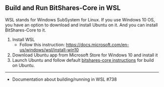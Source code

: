 ## Build and Run BitShares-Core in WSL

WSL stands for Windows SubSystem for Linux. If you use Windows 10 OS, you have an option to download and install Ubuntu on it. And you can install BitShares-Core to it.

1. Install WSL 
   - Follow this instruction: https://docs.microsoft.com/en-us/windows/wsl/install-win10
2. Download Ubuntu app from Microsoft Store for Windows 10 and install it
3. Launch Ubuntu and follow default [bitshares-core instructions](/source/installation/build_ubuntu.md#building-on-ubuntu) for build on Ubuntu.


***

- Documentation about building/running in WSL #738

